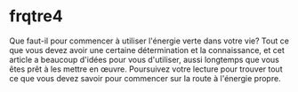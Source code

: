 # frqtre4
Que faut-il pour commencer à utiliser l'énergie verte dans votre vie? Tout ce que vous devez avoir une certaine détermination et la connaissance, et cet article a beaucoup d'idées pour vous d'utiliser, aussi longtemps que vous êtes prêt à les mettre en œuvre. Poursuivez votre lecture pour trouver tout ce que vous devez savoir pour commencer sur la route à l'énergie propre.
